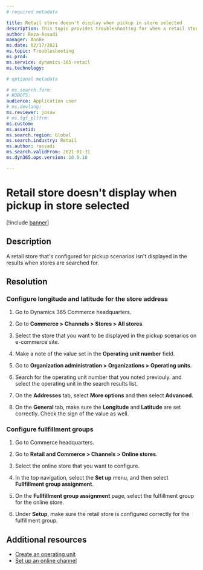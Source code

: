 ```yaml
---
# required metadata

title: Retail store doesn't display when pickup in store selected
description: This topic provides troubleshooting for when a retail store doesn't appear in the list of stores to pick up from. 
author: Reza-Assadi
manager: AnnBe
ms.date: 02/17/2021
ms.topic: Troubleshooting
ms.prod: 
ms.service: dynamics-365-retail
ms.technology: 

# optional metadata

# ms.search.form: 
# ROBOTS: 
audience: Application user
# ms.devlang: 
ms.reviewer: josaw
# ms.tgt_pltfrm: 
ms.custom: 
ms.assetid: 
ms.search.region: Global
ms.search.industry: Retail
ms.author: rassadi
ms.search.validFrom: 2021-01-31
ms.dyn365.ops.version: 10.0.18

---
```


# Retail store doesn't display when pickup in store selected

[!include [banner](../../includes/banner.md)]

## Description
A retail store that's configured for pickup scenarios isn't displayed in the results when stores are searched for.

## Resolution

### Configure longitude and latitude for the store address 

1. Go to Dynamics 365 Commerce headquarters.

1. Go to **Commerce > Channels > Stores > All stores**.

1. Select the store that you want to be displayed in the pickup scenarios on e-commerce site.

1. Make a note of the value set in the **Operating unit number** field.

1. Go to **Organization administration > Organizations > Operating units**.

1. Search for the operating unit number that you noted previouly. and select the operating unit in the search results list.

1. On the **Addresses** tab, select **More options** and then select **Advanced**.

1. On the **General** tab, make sure the **Longitude** and **Latitude** are set correctly. Check the sign of the value as well.

### Configure fullfillment groups

1. Go to Commerce headquarters.

1. Go to **Retail and Commerce > Channels > Online stores**.

1. Select the online store that you want to configure.

1. In the top navigation, select the **Set up** menu, and then select **Fullfillment group assignment**.

1. On the **Fullfillment group assignment** page, select the fulfillment group for the online store.

1. Under **Setup**, make sure the retail store is configured correctly for the fulfillment group.

## Additional resources 
- [Create an operating unit](https://docs.microsoft.com/en-us/dynamics365/fin-ops-core/fin-ops/organization-administration/tasks/create-operating-unit)
- [Set up an online channel](../channel-setup-online.md)







